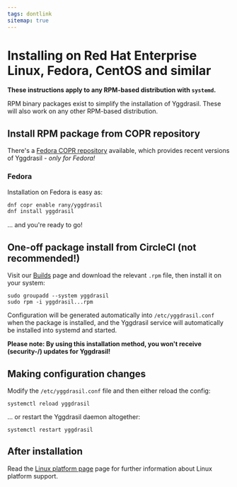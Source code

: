 ```yaml
---
tags: dontlink
sitemap: true
---
```


# Installing on Red Hat Enterprise Linux, Fedora, CentOS and similar

**These instructions apply to any RPM-based distribution with `systemd`.**

RPM binary packages exist to simplify the installation of Yggdrasil. These
will also work on any other RPM-based distribution.


## Install RPM package from COPR repository

There's a [Fedora COPR repository](https://copr.fedorainfracloud.org/coprs/rany/yggdrasil/) available, which provides recent versions of Yggdrasil - *only for Fedora!*


### Fedora

Installation on Fedora is easy as:

```bash
dnf copr enable rany/yggdrasil
dnf install yggdrasil
```

... and you're ready to go!


## One-off package install from CircleCI (not recommended!)

Visit our [Builds](builds.md) page and download the relevant `.rpm` file, then
install it on your system:
```
sudo groupadd --system yggdrasil
sudo rpm -i yggdrasil...rpm
```
Configuration will be generated automatically into `/etc/yggdrasil.conf` when
the package is installed, and the Yggdrasil service will automatically be
installed into systemd and started.

**Please note: By using this installation method, you won't receive (security-/) updates for Yggdrasil!**


## Making configuration changes

Modify the `/etc/yggdrasil.conf` file and then either reload the config:
```
systemctl reload yggdrasil
```
... or restart the Yggdrasil daemon altogether:
```
systemctl restart yggdrasil
```

## After installation

Read the [Linux platform page](configuration.html) page for further
information about Linux platform support.
